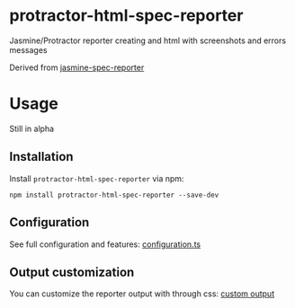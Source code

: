 protractor-html-spec-reporter
=====================

Jasmine/Protractor reporter creating and html with screenshots and errors messages

Derived from [jasmine-spec-reporter](https://github.com/bcaudan/jasmine-spec-reporter/)


# Usage
Still in alpha

## Installation

Install `protractor-html-spec-reporter` via npm:

    npm install protractor-html-spec-reporter --save-dev


## Configuration
See full configuration and features: [configuration.ts](src/configuration.ts)

## Output customization
You can customize the reporter output with through css: [custom output](docs/customize-output.md)
